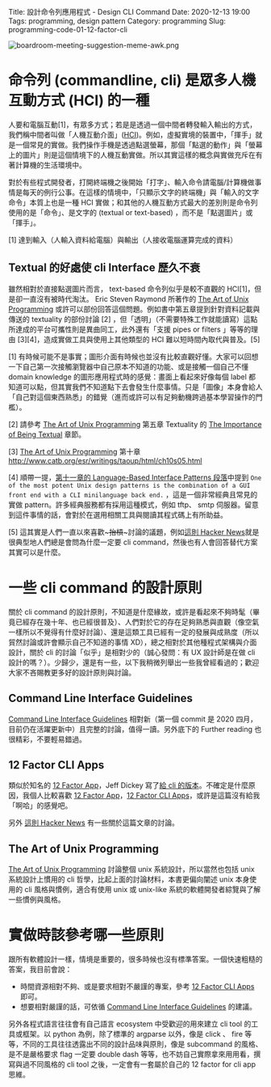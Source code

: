 Title: 設計命令列應用程式 - Design CLI Command
Date: 2020-12-13 19:00
Tags: programming, design pattern
Category: programming
Slug: programming-code-01-12-factor-cli


![boardroom-meeting-suggestion-meme-awk.png]({static}/images/boardroom-meeting-suggestion-meme-awk.png "boardroom meeting suggestion meme awk")


# 命令列 (commandline, cli) 是眾多人機互動方式 (HCI) 的一種
人要和電腦互動[1]，有眾多方式；若是是透過一個中間者轉發輸入輸出的方式，我們稱中間者叫做「人機互動介面」([HCI](https://en.wikipedia.org/wiki/Human%E2%80%93computer_interaction))。例如，虛擬實境的裝置中，「揮手」就是一個常見的實做。我們操作手機是透過點選螢幕，那個「點選的動作」與「螢幕上的圖片」則是這個情境下的人機互動實做。所以其實這樣的概念與實做充斥在有著計算機的生活環境中。

對於有些程式開發者，打開終端機之後開始「打字」、輸入命令請電腦/計算機做事情是每天的例行公事。在這樣的情境中，「只顯示文字的終端機」與「輸入的文字命令」本質上也是一種 HCI 實做；和其他的人機互動方式最大的差別則是命令列使用的是「命令」、是文字的 (textual or text-based) ，而不是「點選圖片」或「揮手」。

[1] 達到輸入（人輸入資料給電腦）與輸出（人接收電腦運算完成的資料）


## Textual 的好處使 cli Interface 歷久不衰
雖然相對於直接點選圖片而言， text-based 命令列似乎是較不直觀的 HCI[1]，但是卻一直沒有被時代淘汰。 Eric Steven Raymond 所著作的 [The Art of Unix Programming](http://www.catb.org/esr/writings/taoup/html/index.html) 或許可以部份回答這個問題。例如書中第五章提到針對資料記載與傳送的 textuality 的部份討論 [2] ，但「透明」（不需要特殊工作就能讀寫）這點所達成的平台可攜性則是異曲同工，此外還有「支援 pipes or filters 」等等的理由 [3][4]，造成實做工具與使用上其他類型的 HCI 難以短時間內取代與普及。[5]


[1] 有時候可能不是事實；圖形介面有時候也並沒有比較直觀好懂。大家可以回想一下自己第一次接觸瀏覽器中自己原本不知道的功能、或是接觸一個自己不懂 domain knowledge 的圖形應用程式時的感覺：畫面上看起來好像每個 label 都知道可以點，但其實我們不知道點下去會發生什麼事情。只是「圖像」本身會給人「自己對這個東西熟悉」的錯覺（進而或許可以有足夠動機跨過基本學習操作的門檻）。

[2] 請參考 [The Art of Unix Programming](http://www.catb.org/esr/writings/taoup/html/index.html) 第五章 Textuality 的 [The Importance of Being Textual](http://www.catb.org/esr/writings/taoup/html/ch05s01.html) 章節。

[3] [The Art of Unix Programming](http://www.catb.org/esr/writings/taoup/html/index.html) 第十章 http://www.catb.org/esr/writings/taoup/html/ch10s05.html

[4] 順帶一提，[第十一章的 Language-Based Interface Patterns 段落](http://www.catb.org/esr/writings/taoup/html/ch11s06.html#id2959821)中提到 `One of the most potent Unix design patterns is the combination of a GUI front end with a CLI minilanguage back end.` ，這是一個非常經典且常見的實做 pattern。許多經典服務都有採用這種模式，例如 tftp、 smtp 伺服器。留意到這件事情的話，會對於在選用相關工具與閱讀其程式碼上有所助益。

[5] 這其實是人們一直以來喜歡~~~抬槓~~~討論的議題，例如[這則 Hacker News](https://news.ycombinator.com/item?id=18172689)就是很典型地人們總是會問為什麼一定要 cli command，然後也有人會回答替代方案其實可以是什麼。


# 一些 cli command 的設計原則
關於 cli command 的設計原則，不知道是什麼緣故，或許是看起來不夠時髦（畢竟已經存在幾十年、也已經很普及）、人們對於它的存在足夠熟悉與直觀（像空氣一樣所以不覺得有什麼好討論）、還是這類工具已經有一定的發展與成熟度（所以貿然討論或許會顯示自己不知道的事情 XD），總之相對於其他種程式架構與介面設計，關於 cli 的討論「似乎」是相對少的（誠心發問：有 UX 設計師是在做 cli 設計的嗎？）。少歸少，還是有一些，以下我稍微列舉出一些我曾經看過的；歡迎大家不吝賜教更多好的設計原則與討論。


## Command Line Interface Guidelines
[Command Line Interface Guidelines](https://clig.dev/) 相對新（第一個 commit 是 2020 四月，目前仍在活躍更新中）且完整的討論，值得一讀。另外底下的 Further reading 也很精彩，不要輕易錯過。


## 12 Factor CLI Apps
類似於知名的 [12 Factor App](https://12factor.net/)，Jeff Dickey 寫了[給 cli 的版本](https://medium.com/@jdxcode/12-factor-cli-apps-dd3c227a0e46)。不確定是什麼原因，我個人比較喜歡 [12 Factor App](https://12factor.net/)，[12 Factor CLI Apps](https://medium.com/@jdxcode/12-factor-cli-apps-dd3c227a0e46)，或許是這篇沒有給我「啊哈」的感覺吧。

另外 [這則 Hacker News](https://news.ycombinator.com/item?id=18172689) 有一些關於這篇文章的討論。


## The Art of Unix Programming
[The Art of Unix Programming](http://www.catb.org/esr/writings/taoup/html/index.html) 討論整個 unix 系統設計，所以當然也包括 unix 系統設計上慣用的 cli 哲學，比起上面的討論材料，本書更偏向闡述 unix 本身使用的 cli 風格與慣例，適合有使用 unix 或 unix-like 系統的軟體開發者綜覽與了解一些慣例與風格。


# 實做時該參考哪一些原則
跟所有軟體設計一樣，情境是重要的，很多時候也沒有標準答案。一個快速粗糙的答案，我目前會說：

- 時間資源相對不夠、或是要求相對不嚴謹的專案，參考 [12 Factor CLI Apps](https://medium.com/@jdxcode/12-factor-cli-apps-dd3c227a0e46) 即可。
- 想要相對嚴謹的話，可依循 [Command Line Interface Guidelines](https://clig.dev/) 的建議。

另外各程式語言往往會有自己語言 ecosystem 中受歡迎的用來建立 cli tool 的工具或框架。以 python 為例，除了標準的 argparse 以外，像是 click 、 fire 等等，不同的工具往往透露出不同的設計品味與原則，像是 subcommand 的風格、是不是嚴格要求 flag 一定要 double dash 等等，也不妨自己實際拿來用用看，撰寫與過不同風格的 cli tool 之後，一定會有一套屬於自己的 12 factor for cli app 思維。
